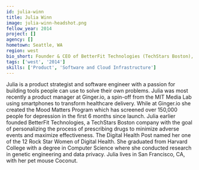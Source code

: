 ```yaml
---
id: julia-winn
title: Julia Winn
image: julia-winn-headshot.png
fellow_year: 2014
project: []
agency: []
hometown: Seattle, WA
region: west
bio_short: Founder & CEO of BetterFit Technologies (TechStars Boston), Product Manager at Ginger.io. Computer Science at Harvard College.
tags: ['west', '2014']
skills: ['Product', 'Software and Cloud Infrastructure']
---
```


Julia is a product strategist and software engineer with a passion for building tools people can use to solve their own problems. Julia was most recently a product manager at Ginger.io, a spin-off from the MIT Media Lab using smartphones to transform healthcare delivery. While at Ginger.io she created the Mood Matters Program which has screened over 150,000 people for depression in the first 6 months since launch. Julia earlier founded BetterFit Technologies, a TechStars Boston company with the goal of personalizing the process of prescribing drugs to minimize adverse events and maximize effectiveness. The Digital Health Post named her one of the 12 Rock Star Women of Digital Health. She graduated from Harvard College with a degree in Computer Science where she conducted research in genetic engineering and data privacy. Julia lives in San Francisco, CA, with her pet mouse Coconut.
